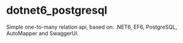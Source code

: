 # dotnet6_postgresql
Simple one-to-many relation api, based on: .NET6, EF6, PostgreSQL, AutoMapper and SwaggerUI.
